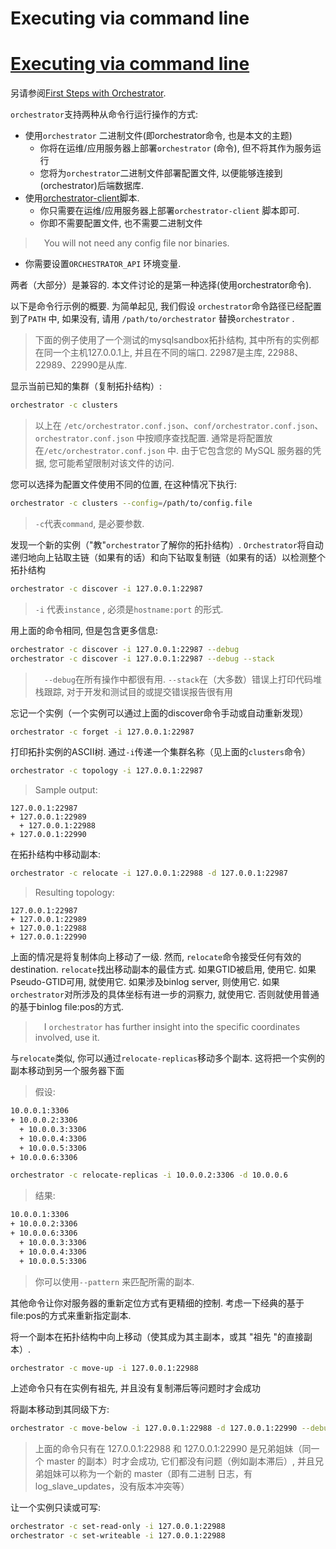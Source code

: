 # Executing via command line
# [Executing via command line](https://github.com/openark/orchestrator/blob/master/docs/executing-via-command-line.md)
另请参阅[First Steps with Orchestrator](https://github.com/Fanduzi/orchestrator-chn-doc/blob/master/Quick%20guides/First%20Steps.md).

`orchestrator`支持两种从命令行运行操作的方式:

* 使用`orchestrator` 二进制文件(即orchestrator命令, 也是本文的主题)
   * 你将在运维/应用服务器上部署`orchestrator` (命令), 但不将其作为服务运行
   * 您将为`orchestrator`二进制文件部署配置文件, 以便能够连接到(orchestrator)后端数据库.
* 使用[orchestrator-client](https://github.com/Fanduzi/orchestrator-chn-doc/blob/master/Use/orchestrator-client.md)脚本.
   * 你只需要在运维/应用服务器上部署`orchestrator-client` 脚本即可.
   * 你即不需要配置文件, 也不需要二进制文件
>  You will not need any config file nor binaries.
   * 你需要设置`ORCHESTRATOR_API` 环境变量.

两者（大部分）是兼容的. 本文件讨论的是第一种选择(使用orchestrator命令).

以下是命令行示例的概要. 为简单起见, 我们假设 `orchestrator`命令路径已经配置到了`PATH` 中, 如果没有, 请用 `/path/to/orchestrator` 替换`orchestrator` .

> 下面的例子使用了一个测试的mysqlsandbox拓扑结构, 其中所有的实例都在同一个主机127.0.0.1上, 并且在不同的端口. 22987是主库, 22988、22989、22990是从库.

显示当前已知的集群（复制拓扑结构）:

```bash
orchestrator -c clusters
```
> 以上在 `/etc/orchestrator.conf.json`、`conf/orchestrator.conf.json`、`orchestrator.conf.json` 中按顺序查找配置. 通常是将配置放在`/etc/orchestrator.conf.json` 中.  由于它包含您的 MySQL 服务器的凭据, 您可能希望限制对该文件的访问.

您可以选择为配置文件使用不同的位置, 在这种情况下执行:

```bash
orchestrator -c clusters --config=/path/to/config.file
```
> `-c`代表`command`, 是必要参数.

发现一个新的实例（"教"`orchestrator`了解你的拓扑结构）. `Orchestrator`将自动递归地向上钻取主链（如果有的话）和向下钻取复制链（如果有的话）以检测整个拓扑结构

```bash
orchestrator -c discover -i 127.0.0.1:22987
```
> `-i` 代表`instance` , 必须是`hostname:port` 的形式.

用上面的命令相同, 但是包含更多信息:

```bash
orchestrator -c discover -i 127.0.0.1:22987 --debug
orchestrator -c discover -i 127.0.0.1:22987 --debug --stack
```
>  `--debug`在所有操作中都很有用. `--stack`在（大多数）错误上打印代码堆栈跟踪, 对于开发和测试目的或提交错误报告很有用

忘记一个实例（一个实例可以通过上面的discover命令手动或自动重新发现）

```bash
orchestrator -c forget -i 127.0.0.1:22987
```
打印拓扑实例的ASCII树. 通过`-i`传递一个集群名称（见上面的`clusters`命令）

```bash
orchestrator -c topology -i 127.0.0.1:22987
```
> Sample output:

```Plain Text
127.0.0.1:22987
+ 127.0.0.1:22989
  + 127.0.0.1:22988
+ 127.0.0.1:22990
```
在拓扑结构中移动副本:

```bash
orchestrator -c relocate -i 127.0.0.1:22988 -d 127.0.0.1:22987
```
> Resulting topology:

```Plain Text
127.0.0.1:22987
+ 127.0.0.1:22989
+ 127.0.0.1:22988
+ 127.0.0.1:22990
```
上面的情况是将复制体向上移动了一级. 然而, `relocate`命令接受任何有效的destination. `relocate`找出移动副本的最佳方式. 如果GTID被启用, 使用它. 如果Pseudo-GTID可用, 就使用它. 如果涉及binlog server, 则使用它. 如果`orchestrator`对所涉及的具体坐标有进一步的洞察力, 就使用它. 否则就使用普通的基于binlog file:pos的方式.

>  I `orchestrator` has further insight into the specific coordinates involved, use it.

与`relocate`类似, 你可以通过`relocate-replicas`移动多个副本. 这将把一个实例的副本移动到另一个服务器下面

> 假设:

```bash
10.0.0.1:3306
+ 10.0.0.2:3306
  + 10.0.0.3:3306
  + 10.0.0.4:3306
  + 10.0.0.5:3306
+ 10.0.0.6:3306
```
```bash
orchestrator -c relocate-replicas -i 10.0.0.2:3306 -d 10.0.0.6
```
> 结果:

```bash
10.0.0.1:3306
+ 10.0.0.2:3306
+ 10.0.0.6:3306
  + 10.0.0.3:3306
  + 10.0.0.4:3306
  + 10.0.0.5:3306
```
> 你可以使用`--pattern` 来匹配所需的副本.

其他命令让你对服务器的重新定位方式有更精细的控制. 考虑一下经典的基于file:pos的方式来重新指定副本.

将一个副本在拓扑结构中向上移动（使其成为其主副本，或其 "祖先 "的直接副本）.

```bash
orchestrator -c move-up -i 127.0.0.1:22988
```
上述命令只有在实例有祖先, 并且没有复制滞后等问题时才会成功

将副本移动到其同级下方:

```bash
orchestrator -c move-below -i 127.0.0.1:22988 -d 127.0.0.1:22990 --debug
```
> 上面的命令只有在 127.0.0.1:22988 和 127.0.0.1:22990 是兄弟姐妹（同一个 master 的副本）时才会成功, 它们都没有问题（例如副本滞后）, 并且兄弟姐妹可以称为一个新的 master（即有二进制 日志，有 log\_slave\_updates，没有版本冲突等）

让一个实例只读或可写:

```bash
orchestrator -c set-read-only -i 127.0.0.1:22988
orchestrator -c set-writeable -i 127.0.0.1:22988
```
